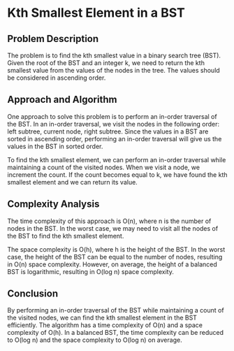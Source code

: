 # Kth Smallest Element in a BST

## Problem Description

The problem is to find the kth smallest value in a binary search tree (BST). Given the root of the BST and an integer k, we need to return the kth smallest value from the values of the nodes in the tree. The values should be considered in ascending order.

## Approach and Algorithm

One approach to solve this problem is to perform an in-order traversal of the BST. In an in-order traversal, we visit the nodes in the following order: left subtree, current node, right subtree. Since the values in a BST are sorted in ascending order, performing an in-order traversal will give us the values in the BST in sorted order.

To find the kth smallest element, we can perform an in-order traversal while maintaining a count of the visited nodes. When we visit a node, we increment the count. If the count becomes equal to k, we have found the kth smallest element and we can return its value.

## Complexity Analysis

The time complexity of this approach is O(n), where n is the number of nodes in the BST. In the worst case, we may need to visit all the nodes of the BST to find the kth smallest element.

The space complexity is O(h), where h is the height of the BST. In the worst case, the height of the BST can be equal to the number of nodes, resulting in O(n) space complexity. However, on average, the height of a balanced BST is logarithmic, resulting in O(log n) space complexity.

## Conclusion

By performing an in-order traversal of the BST while maintaining a count of the visited nodes, we can find the kth smallest element in the BST efficiently. The algorithm has a time complexity of O(n) and a space complexity of O(h). In a balanced BST, the time complexity can be reduced to O(log n) and the space complexity to O(log n) on average.
